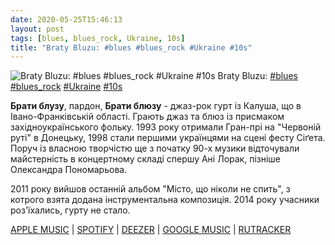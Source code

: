 ```yaml
---
date: 2020-05-25T15:46:13
layout: post
tags: [blues, blues_rock, Ukraine, 10s]
title: "Braty Bluzu: #blues #blues_rock #Ukraine #10s"
---
```

![Braty Bluzu: #blues #blues_rock #Ukraine #10s](/assets/photos/photo_975@25-05-2020_15-46-13.jpg)
Braty Bluzu: [#blues](/tags/#blues) [#blues_rock](/tags/#blues_rock) [#Ukraine](/tags/#Ukraine) [#10s](/tags/#10s)

**Брати блузу**, пардон, **Брати блюзу** - джаз-рок гурт із Калуша, що в Івано-Франківській області. Грають джаз та блюз із присмаком західноукраїнського фольку. 1993 року отримали Гран-прі на &quot;Червоній руті&quot; в Донецьку, 1998 стали першими українцями на сцені фесту Сіґета. Поруч із власною творчістю ще з початку 90-х музики відточували майстерність в концертному складі спершу Ані Лорак, пізніше Олександра Пономарьова.

2011 року вийшов останній альбом &quot;Місто, що ніколи не спить&quot;, з котрого взята додана інструментальна композиція. 2014 року учасники роз&#39;їхались, гурту не стало.

[APPLE MUSIC](https://music.apple.com/ru/album/the-city-that-never-sleeps-feat-rens-newland/452716627) | [SPOTIFY](https://open.spotify.com/album/7yjVtdgvbgxw0vYigeeMZM) | [DEEZER](https://www.deezer.com/album/7683480?utm_source=deezer&amp;utm_content=album-7683480&amp;utm_term=1601611822_1590410605&amp;utm_medium=web) | [GOOGLE MUSIC](https://play.google.com/music/m/Bckywvotk45wm7fnfvg7mnfveae?t=The_City_That_Never_Sleeps_feat_Rens_Newland_-__) | [RUTRACKER](https://rutracker.org/forum/viewtopic.php?t=3665090)
